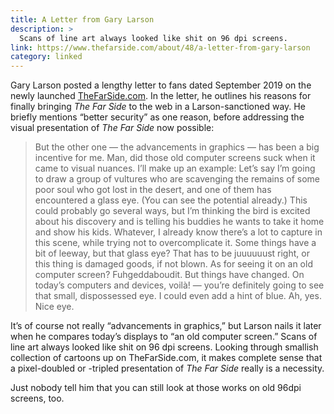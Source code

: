 ```yaml
---
title: A Letter from Gary Larson
description: >
  Scans of line art always looked like shit on 96 dpi screens.
link: https://www.thefarside.com/about/48/a-letter-from-gary-larson
category: linked
---
```


Gary Larson posted a lengthy letter to fans dated September 2019 on the newly launched
[TheFarSide.com](https://thefarside.com/). In the letter, he outlines his reasons for finally
bringing *The Far Side* to the web in a Larson-sanctioned way. He briefly mentions “better security”
as one reason, before addressing the visual presentation of *The Far Side* now possible:

> But the other one — the advancements in graphics — has been a big incentive for me. Man, did those
> old computer screens suck when it came to visual nuances. I’ll make up an example: Let’s say I’m
> going to draw a group of vultures who are scavenging the remains of some poor soul who got lost in
> the desert, and one of them has encountered a glass eye. (You can see the potential already.) This
> could probably go several ways, but I’m thinking the bird is excited about his discovery and is
> telling his buddies he wants to take it home and show his kids. Whatever, I already know there’s a
> lot to capture in this scene, while trying not to overcomplicate it. Some things have a bit of
> leeway, but that glass eye? That has to be juuuuuust right, or this thing is damaged goods, if not
> blown. As for seeing it on an old computer screen? Fuhgeddaboudit. But things have changed. On
> today’s computers and devices, voilà! — you’re definitely going to see that small, dispossessed
> eye. I could even add a hint of blue. Ah, yes. Nice eye.

It’s of course not really “advancements in graphics,” but Larson nails it later when he compares
today’s displays to “an old computer screen.” Scans of line art always looked like shit on 96 dpi
screens. Looking through smallish collection of cartoons up on TheFarSide.com, it makes complete
sense that a pixel-doubled or -tripled presentation of *The Far Side* really is a necessity.

Just nobody tell him that you can still look at those works on old 96dpi screens, too.
